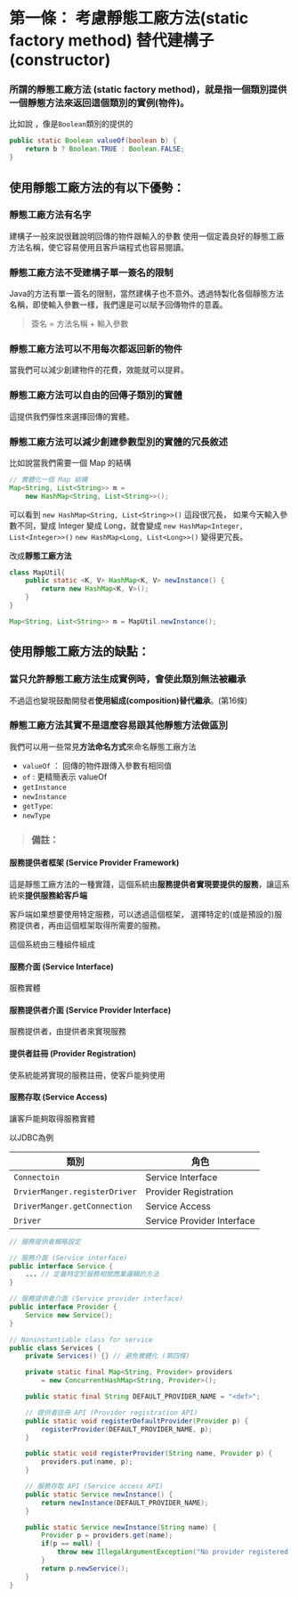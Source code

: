# 第一條： 考慮靜態工廠方法(static factory method) 替代建構子 (constructor) 

### 所謂的**靜態工廠方法 (static factory method)**，就是指一個類別提供一個靜態方法來返回這個類別的實例(物件)。

比如說 ，像是`Boolean`類別的提供的
```java
public static Boolean valueOf(boolean b) {
	return b ? Boolean.TRUE : Boolean.FALSE;
}
```

## 使用靜態工廠方法的有以下優勢：

### 靜態工廠方法有名字

建構子一般來說很難說明回傳的物件跟輸入的參數
使用一個定義良好的靜態工廠方法名稱，使它容易使用且客戶端程式也容易閱讀。


### 靜態工廠方法不受建構子單一簽名的限制

Java的方法有單一簽名的限制，當然建構子也不意外。透過特製化各個靜態方法名稱，即使輸入參數一樣，我們還是可以賦予回傳物件的意義。

>簽名 = 方法名稱 + 輸入參數


### 靜態工廠方法可以不用每次都返回新的物件

當我們可以減少創建物件的花費，效能就可以提昇。


### 靜態工廠方法可以自由的回傳子類別的實體

這提供我們彈性來選擇回傳的實體。


### 靜態工廠方法可以減少創建參數型別的實體的冗長敘述

比如說當我們需要一個 Map 的結構
```java
// 實體化一個 Map 結構
Map<String, List<String>> m = 
	new HashMap<String, List<String>>();
```
可以看到 `new HashMap<String, List<String>>()` 這段很冗長，
如果今天輸入參數不同，變成 Integer 變成 Long，就會變成
`new HashMap<Integer, List<Integer>>()`
`new HashMap<Long, List<Long>>()`
變得更冗長。


改成**靜態工廠方法**

```java
class MapUtil{
	public static <K, V> HashMap<K, V> newInstance() {
		return new HashMap<K, V>();
	}
}

Map<String, List<String>> m = MapUtil.newInstance();
```


## 使用靜態工廠方法的缺點：

### 當只允許靜態工廠方法生成實例時，會使此類別無法被繼承

不過這也變現鼓勵開發者**使用組成(composition)替代繼承**。(第16條)


### 靜態工廠方法其實不是這麼容易跟其他靜態方法做區別

我們可以用一些常見**方法命名方式**來命名靜態工廠方法

- `valueOf` ： 回傳的物件跟傳入參數有相同值
- `of` : 更精簡表示 valueOf
- `getInstance`
- `newInstance`
- `getType`: 
- `newType`


>### 備註：

#### 服務提供者框架 (Service Provider Framework)

這是靜態工廠方法的一種實踐，這個系統由**服務提供者實現要提供的服務**，讓這系統來**提供服務給客戶端**

客戶端如果想要使用特定服務，可以透過這個框架，
選擇特定的(或是預設的)服務提供者，再由這個框架取得所需要的服務。


這個系統由三種組件組成

#### 服務介面 (Service Interface)

服務實體


#### 服務提供者介面 (Service Provider Interface)

服務提供者，由提供者來實現服務


#### 提供者註冊 (Provider Registration)

使系統能將實現的服務註冊，使客戶能夠使用


#### 服務存取 (Service Access)

讓客戶能夠取得服務實體




以JDBC為例

 類別       	                   | 角色
-------------------------------|---------------
 `Connectoin` 				   | Service Interface
 `DrvierManger.registerDriver` | Provider Registration
 `DriverManger.getConnection`  | Service Access
 `Driver` 					   | Service Provider Interface


```java
// 服務提供者概略設定

// 服務介面 (Service interface)
public interface Service {
	... // 定義特定於服務相關商業邏輯的方法
}

// 服務提供者介面 (Service provider interface)
public interface Provider {
	Service new Service(); 
}

// Noninstantiable class for service 
public class Services {
	private Services() {} // 避免實體化 (第四條)

	private static final Map<String, Provider> providers 
		= new ConcurrentHashMap<String, Provider>();

	public static final String DEFAULT_PROVIDER_NAME = "<def>";

	// 提供者註冊 API (Provider registration API)
	public static void registerDefaultProvider(Provider p) {
		registerProvider(DEFAULT_PROVIDER_NAME, p);
	}

	public static void registerProvider(String name, Provider p) {
		providers.put(name, p);
	}

	// 服務存取 API (Service access API)
	public static Service newInstance() {
		return newInstance(DEFAULT_PROVIDER_NAME); 
	}

	public static Service newInstance(String name) {
		Provider p = providers.get(name);
		if(p == null) {
			throw new IllegalArgumentException("No provider registered with name: " + name);
		}
		return p.newService();
	}
}
```